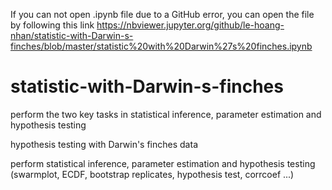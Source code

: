 If you can not open .ipynb file due to a GitHub error, you can open the file by following this link 
https://nbviewer.jupyter.org/github/le-hoang-nhan/statistic-with-Darwin-s-finches/blob/master/statistic%20with%20Darwin%27s%20finches.ipynb

# statistic-with-Darwin-s-finches
 perform the two key tasks in statistical inference, parameter estimation and hypothesis testing

hypothesis testing with Darwin's finches data

perform statistical inference, parameter estimation and hypothesis testing (swarmplot, ECDF, bootstrap replicates, hypothesis test, corrcoef ...)
